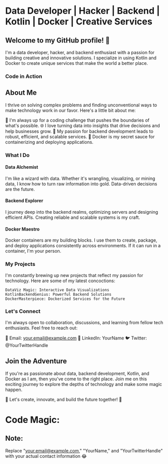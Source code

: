 # Data Developer | Hacker | Backend | Kotlin | Docker | Creative Services
## Welcome to my GitHub profile! 👋

I'm a data developer, hacker, and backend enthusiast with a passion for building creative and innovative solutions. I specialize in using Kotlin and Docker to create unique services that make the world a better place.

### Code in Action

## About Me
I thrive on solving complex problems and finding unconventional ways to make technology work in our favor. Here's a little bit about me:

🚀 I'm always up for a coding challenge that pushes the boundaries of what's possible.
🌐 I love turning data into insights that drive decisions and help businesses grow.
📡 My passion for backend development leads to robust, efficient, and scalable services.
🐳 Docker is my secret sauce for containerizing and deploying applications.
### What I Do
#### Data Alchemist
I'm like a wizard with data. Whether it's wrangling, visualizing, or mining data, I know how to turn raw information into gold. Data-driven decisions are the future.

#### Backend Explorer
I journey deep into the backend realms, optimizing servers and designing efficient APIs. Creating reliable and scalable systems is my craft.

#### Docker Maestro
Docker containers are my building blocks. I use them to create, package, and deploy applications consistently across environments. If it can run in a container, I'm your person.

### My Projects
I'm constantly brewing up new projects that reflect my passion for technology. Here are some of my latest concoctions:

```
DataViz Magic: Interactive Data Visualizations
KotlinBackendGenius: Powerful Backend Solutions
DockerMasterpiece: Dockerized Services for the Future
```


### Let's Connect
I'm always open to collaboration, discussions, and learning from fellow tech enthusiasts. Feel free to reach out:

📧 Email: your.email@example.com
📱 LinkedIn: YourName
🐦 Twitter: @YourTwitterHandle

## Join the Adventure
If you're as passionate about data, backend development, Kotlin, and Docker as I am, then you've come to the right place. Join me on this exciting journey to explore the depths of technology and make some magic happen.

🚀 Let's create, innovate, and build the future together! 🚀

# Code Magic:

## Note: 
Replace "your.email@example.com," "YourName," and "YourTwitterHandle" with your actual contact information 😂

<!--
**underdeveloper23/underdeveloper23** is a ✨ _special_ ✨ repository because its `README.md` (this file) appears on your GitHub profile.

Here are some ideas to get you started:

- 🔭 I’m currently working on ...
- 🌱 I’m currently learning ...
- 👯 I’m looking to collaborate on ...
- 🤔 I’m looking for help with ...
- 💬 Ask me about ...
- 📫 How to reach me: ...
- 😄 Pronouns: ...
- ⚡ Fun fact: ...
-->
